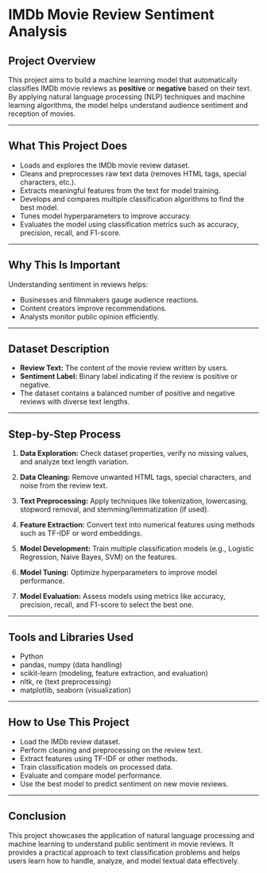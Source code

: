 # IMDb Movie Review Sentiment Analysis

## Project Overview

This project aims to build a machine learning model that automatically classifies IMDb movie reviews as **positive** or **negative** based on their text. By applying natural language processing (NLP) techniques and machine learning algorithms, the model helps understand audience sentiment and reception of movies.

---

## What This Project Does

* Loads and explores the IMDb movie review dataset.
* Cleans and preprocesses raw text data (removes HTML tags, special characters, etc.).
* Extracts meaningful features from the text for model training.
* Develops and compares multiple classification algorithms to find the best model.
* Tunes model hyperparameters to improve accuracy.
* Evaluates the model using classification metrics such as accuracy, precision, recall, and F1-score.

---

## Why This Is Important

Understanding sentiment in reviews helps:

* Businesses and filmmakers gauge audience reactions.
* Content creators improve recommendations.
* Analysts monitor public opinion efficiently.

---

## Dataset Description

* **Review Text:** The content of the movie review written by users.
* **Sentiment Label:** Binary label indicating if the review is positive or negative.
* The dataset contains a balanced number of positive and negative reviews with diverse text lengths.

---

## Step-by-Step Process

1. **Data Exploration:**
   Check dataset properties, verify no missing values, and analyze text length variation.

2. **Data Cleaning:**
   Remove unwanted HTML tags, special characters, and noise from the review text.

3. **Text Preprocessing:**
   Apply techniques like tokenization, lowercasing, stopword removal, and stemming/lemmatization (if used).

4. **Feature Extraction:**
   Convert text into numerical features using methods such as TF-IDF or word embeddings.

5. **Model Development:**
   Train multiple classification models (e.g., Logistic Regression, Naive Bayes, SVM) on the features.

6. **Model Tuning:**
   Optimize hyperparameters to improve model performance.

7. **Model Evaluation:**
   Assess models using metrics like accuracy, precision, recall, and F1-score to select the best one.

---

## Tools and Libraries Used

* Python
* pandas, numpy (data handling)
* scikit-learn (modeling, feature extraction, and evaluation)
* nltk, re (text preprocessing)
* matplotlib, seaborn (visualization)

---

## How to Use This Project

* Load the IMDb review dataset.
* Perform cleaning and preprocessing on the review text.
* Extract features using TF-IDF or other methods.
* Train classification models on processed data.
* Evaluate and compare model performance.
* Use the best model to predict sentiment on new movie reviews.

---

## Conclusion

This project showcases the application of natural language processing and machine learning to understand public sentiment in movie reviews. It provides a practical approach to text classification problems and helps users learn how to handle, analyze, and model textual data effectively.
